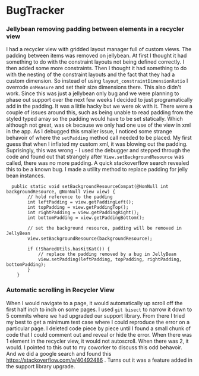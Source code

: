 # BugTracker

### Jellybean removing padding between elements in a recycler view

I had a recycler view with gridded layout manager full of custom views. The padding between items was removed on jellybean. At first I thought it had something to do with the constraint layouts not being defined correctly. I then added some more constraints. Then I thought it had something to do with the nesting of the constraint layouts and the fact that they had a custom dimension. So instead of using `layout_constraintDimensionRatio` I overrode `onMeasure` and set their size dimensions there. This also didn't work. Since this was just a jellybean only bug and we were planning to phase out support over the next few weeks I decided to just programatically add in the padding. It was a little hacky but we were ok with it. There were a couple of issues around this, such as being unable to read padding from the styled typed array so the padding would have to be set statically. Which although not great, was ok because we only had one use of the view in xml in the app. As I debugged this smaller issue, I noticed some strange behavoir of where the `setPadding` method call needed to be placed. My first guess that when I inflated my custom xml, it was blowing out the padding. Suprisingly, this was wrong - I used the debugger and stepped through the code and found out that strangely after `View.setBackgroundResource` was called, there was no more padding. A quick stackoverflow search revealed this to be a known bug. I made a utility method to replace padding for jelly bean instances.

```
  public static void setBackgroundResourceCompat(@NonNull int backgroundResource, @NonNull View view) {
        // hold reference to the padding
        int leftPadding = view.getPaddingLeft();
        int topPadding = view.getPaddingTop();
        int rightPadding = view.getPaddingRight();
        int bottomPadding = view.getPaddingBottom();

        // set the background resource, padding will be removed in JellyBean
        view.setBackgroundResource(backgroundResource);

        if (!SharedUtils.hasKitKat()) {
            // replace the padding removed by a bug in JellyBean
            view.setPadding(leftPadding, topPadding, rightPadding, bottomPadding);
        }
    }
```

### Automatic scrolling in Recycler View

When I would navigate to a page, it would automatically up scroll off the first half inch to inch on some pages. I used `git bisect` to narrow it down to 5 commits where we had upgraded our support library. From there I tried my best to get a minimum test case where I could reproduce the error on a particular page. I deleted code piece by piece until I found a small chunk of code that I could comment out and reveal or hide the error. When there was 1 element in the recycler view, it would not autoscroll. When there was 2, it would. I pointed to this out to my coworker to discuss this odd behavoir. And we did a google search and found this https://stackoverflow.com/a/40492486 . Turns out it was a feature added in the support library upgrade.
